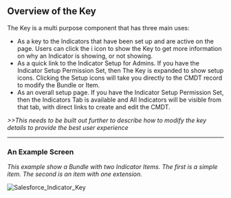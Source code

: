 ## Overview of the Key

The Key is a multi purpose component that has three main uses: 
* As a key to the Indicators that have been set up and are active on the page. Users can click the i icon to show the Key to get more information on why an Indicator is showing, or not showing. 
* As a quick link to the Indicator Setup for Admins. If you have the Indicator Setup Permission Set, then The Key is expanded to show setup icons. Clicking the Setup icons will take you directly to the CMDT record to modify the Bundle or Item. 
* As an overall setup page. If you have the Indicator Setup Permission Set, then the Indicators Tab is available and All Indicators will be visible from that tab, with direct links to create and edit the CMDT. 

_>>This needs to be built out further to describe how to modify the key details to provide the best user experience_

***

### An Example Screen
_This example show a Bundle with two Indicator Items. The first is a simple item. The second is an item with one extension._

![Salesforce_Indicator_Key](https://github.com/SFDO-Community/Salesforce-Indicators/assets/144765456/50e281dd-f7fd-4627-86d8-1dd611373b04)
